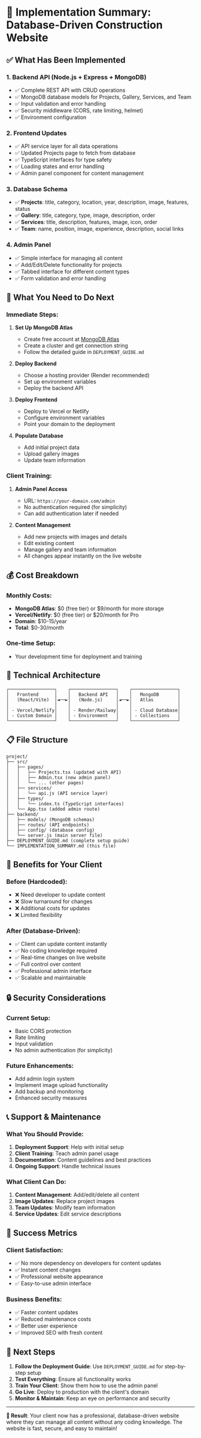 # 🎯 Implementation Summary: Database-Driven Construction Website

## ✅ What Has Been Implemented

### 1. **Backend API (Node.js + Express + MongoDB)**
- ✅ Complete REST API with CRUD operations
- ✅ MongoDB database models for Projects, Gallery, Services, and Team
- ✅ Input validation and error handling
- ✅ Security middleware (CORS, rate limiting, helmet)
- ✅ Environment configuration

### 2. **Frontend Updates**
- ✅ API service layer for all data operations
- ✅ Updated Projects page to fetch from database
- ✅ TypeScript interfaces for type safety
- ✅ Loading states and error handling
- ✅ Admin panel component for content management

### 3. **Database Schema**
- ✅ **Projects**: title, category, location, year, description, image, features, status
- ✅ **Gallery**: title, category, type, image, description, order
- ✅ **Services**: title, description, features, image, icon, order
- ✅ **Team**: name, position, image, experience, description, social links

### 4. **Admin Panel**
- ✅ Simple interface for managing all content
- ✅ Add/Edit/Delete functionality for projects
- ✅ Tabbed interface for different content types
- ✅ Form validation and error handling

## 🚀 What You Need to Do Next

### **Immediate Steps:**

1. **Set Up MongoDB Atlas**
   - Create free account at [MongoDB Atlas](https://www.mongodb.com/atlas)
   - Create a cluster and get connection string
   - Follow the detailed guide in `DEPLOYMENT_GUIDE.md`

2. **Deploy Backend**
   - Choose a hosting provider (Render recommended)
   - Set up environment variables
   - Deploy the backend API

3. **Deploy Frontend**
   - Deploy to Vercel or Netlify
   - Configure environment variables
   - Point your domain to the deployment

4. **Populate Database**
   - Add initial project data
   - Upload gallery images
   - Update team information

### **Client Training:**

1. **Admin Panel Access**
   - URL: `https://your-domain.com/admin`
   - No authentication required (for simplicity)
   - Can add authentication later if needed

2. **Content Management**
   - Add new projects with images and details
   - Edit existing content
   - Manage gallery and team information
   - All changes appear instantly on the live website

## 💰 Cost Breakdown

### **Monthly Costs:**
- **MongoDB Atlas**: $0 (free tier) or $9/month for more storage
- **Vercel/Netlify**: $0 (free tier) or $20/month for Pro
- **Domain**: $10-15/year
- **Total**: $0-30/month

### **One-time Setup:**
- Your development time for deployment and training

## 🔧 Technical Architecture

```
┌─────────────────┐    ┌─────────────────┐    ┌─────────────────┐
│   Frontend      │    │   Backend API   │    │   MongoDB       │
│   (React/Vite)  │◄──►│   (Node.js)     │◄──►│   Atlas         │
│                 │    │                 │    │                 │
│ - Vercel/Netlify│    │ - Render/Railway│    │ - Cloud Database│
│ - Custom Domain │    │ - Environment   │    │ - Collections   │
└─────────────────┘    └─────────────────┘    └─────────────────┘
```

## 📋 File Structure

```
project/
├── src/
│   ├── pages/
│   │   ├── Projects.tsx (updated with API)
│   │   ├── Admin.tsx (new admin panel)
│   │   └── ... (other pages)
│   ├── services/
│   │   └── api.js (API service layer)
│   ├── types/
│   │   └── index.ts (TypeScript interfaces)
│   └── App.tsx (added admin route)
├── backend/
│   ├── models/ (MongoDB schemas)
│   ├── routes/ (API endpoints)
│   ├── config/ (database config)
│   └── server.js (main server file)
├── DEPLOYMENT_GUIDE.md (complete setup guide)
└── IMPLEMENTATION_SUMMARY.md (this file)
```

## 🎯 Benefits for Your Client

### **Before (Hardcoded):**
- ❌ Need developer to update content
- ❌ Slow turnaround for changes
- ❌ Additional costs for updates
- ❌ Limited flexibility

### **After (Database-Driven):**
- ✅ Client can update content instantly
- ✅ No coding knowledge required
- ✅ Real-time changes on live website
- ✅ Full control over content
- ✅ Professional admin interface
- ✅ Scalable and maintainable

## 🔒 Security Considerations

### **Current Setup:**
- Basic CORS protection
- Rate limiting
- Input validation
- No admin authentication (for simplicity)

### **Future Enhancements:**
- Add admin login system
- Implement image upload functionality
- Add backup and monitoring
- Enhanced security measures

## 📞 Support & Maintenance

### **What You Should Provide:**
1. **Deployment Support**: Help with initial setup
2. **Client Training**: Teach admin panel usage
3. **Documentation**: Content guidelines and best practices
4. **Ongoing Support**: Handle technical issues

### **What Client Can Do:**
1. **Content Management**: Add/edit/delete all content
2. **Image Updates**: Replace project images
3. **Team Updates**: Modify team information
4. **Service Updates**: Edit service descriptions

## 🎉 Success Metrics

### **Client Satisfaction:**
- ✅ No more dependency on developers for content updates
- ✅ Instant content changes
- ✅ Professional website appearance
- ✅ Easy-to-use admin interface

### **Business Benefits:**
- ✅ Faster content updates
- ✅ Reduced maintenance costs
- ✅ Better user experience
- ✅ Improved SEO with fresh content

## 🚀 Next Steps

1. **Follow the Deployment Guide**: Use `DEPLOYMENT_GUIDE.md` for step-by-step setup
2. **Test Everything**: Ensure all functionality works
3. **Train Your Client**: Show them how to use the admin panel
4. **Go Live**: Deploy to production with the client's domain
5. **Monitor & Maintain**: Keep an eye on performance and security

---

**🎯 Result**: Your client now has a professional, database-driven website where they can manage all content without any coding knowledge. The website is fast, secure, and easy to maintain!
